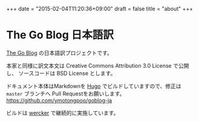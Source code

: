 +++
date = "2015-02-04T11:20:36+09:00"
draft = false
title = "about"
+++

# The Go Blog 日本語訳

[The Go Blog](https://blog.golang.org/) の日本語訳プロジェクトです。

本家と同様に訳文本文は Creative Commons Attribution 3.0 License で公開し、
ソースコードは BSD License とします。

ドキュメント本体はMarkdownを [Hugo](http://gohugo.io/) でビルドしていますので、修正は `master` ブランチへ
Pull Requestをお願いします。
https://github.com/ymotongpoo/goblog-ja

ビルドは [wercker](https://app.wercker.com/#applications/54eea70ed9b146366338d508/) で継続的に実施しています。
